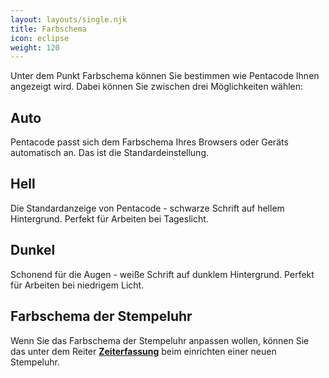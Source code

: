```yaml
---
layout: layouts/single.njk
title: Farbschema
icon: eclipse
weight: 120
---
```


Unter dem Punkt Farbschema können Sie bestimmen wie Pentacode Ihnen angezeigt wird. Dabei können Sie zwischen drei Möglichkeiten wählen:

## Auto

Pentacode passt sich dem Farbschema Ihres Browsers oder Geräts automatisch an. Das ist die Standardeinstellung.

## Hell

Die Standardanzeige von Pentacode - schwarze Schrift auf hellem Hintergrund. Perfekt für Arbeiten bei Tageslicht.

## Dunkel

Schonend für die Augen - weiße Schrift auf dunklem Hintergrund. Perfekt für Arbeiten bei niedrigem Licht.

## Farbschema der Stempeluhr

Wenn Sie das Farbschema der Stempeluhr anpassen wollen, können Sie das unter dem Reiter [**Zeiterfassung**](/handbuch/zeiterfassung) beim einrichten einer neuen Stempeluhr.
 